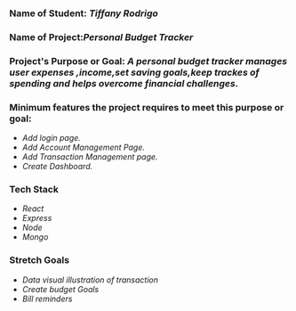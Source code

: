 ### Name of Student: _Tiffany Rodrigo_

### Name of Project:_Personal Budget Tracker_

### Project's Purpose or Goal:  _A personal budget tracker manages user expenses ,income,set saving goals,keep trackes of spending and helps overcome financial challenges._

### Minimum features the project requires to meet this purpose or goal:
* _Add login page._
* _Add Account Management Page._
* _Add Transaction Management page._
* _Create Dashboard._

### Tech Stack
* _React_
* _Express_
* _Node_
* _Mongo_

### Stretch Goals
* _Data visual illustration of transaction_
* _Create  budget Goals_
* _Bill reminders_

